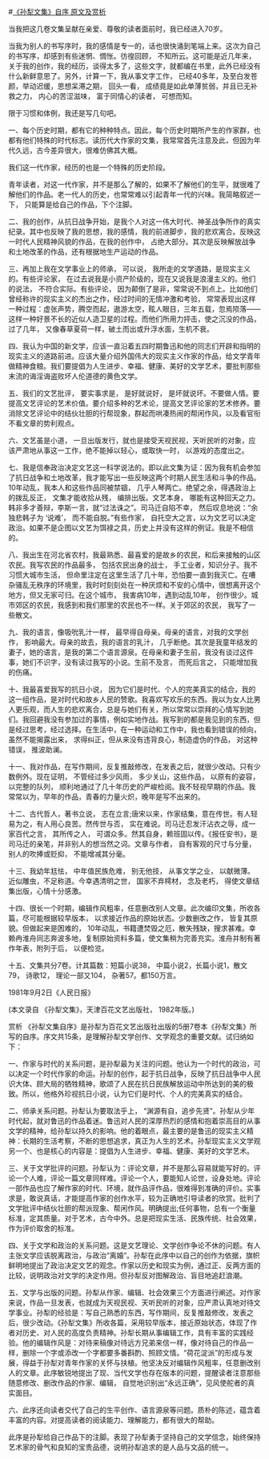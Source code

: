 #[《孙犁文集》自序 原文及赏析](https://www.vrrw.net/wx/14423.html)

当我把这几卷文集呈献在亲爱、尊敬的读者面前时，我已经进入70岁。

当我为别人的书写序时，我的感情是专一的，话也很快涌到笔端上来。这次为自己的书写序，却感到有些迷惘、惆怅。彷徨回顾， 不知所云。这可能是近几年来， 关于我的创作，我的经历，谈得太多了，这些文字，就都编在书里，此外已经没有什么新鲜意思了。另外，计算一下，我从事文字工作， 已经40多年，及至白发苍颜，举动迟缓，思想呆滞之期， 回头一看， 成绩竟是如此单薄贫弱，并且已无补救之力， 内心的苦涩滋味， 富于同情心的读者， 可想而知。

限于习惯和体例，我还是写几句吧。

一、每个历史时期，都有它的种种特点。因此，每个历史时期所产生的作家群，也都有他们特殊的时代标志。读历代大作家的文集，我常常首先注意及此，但因为年代久远，古今差异很大，很难仿佛其大概。

我们这一代作家，经历的也是一个特殊的历史阶段。

青年读者，对这一代作家，并不是那么了解的，如果不了解他们的生平，就很难了解他们的作品。老一代人的历史，也常常难以引起青年一代的兴味。我简略叙述一下， 只能算是给自己的作品，下个注脚。



二、我的创作，从抗日战争开始，是我个人对这一伟大时代、神圣战争所作的真实纪录。其中也反映了我的思想，我的感情，我的前进脚步，我的悲欢离合。反映这一时代人民精神风貌的作品，在我的创作中， 占绝大部分。其次是反映解放战争和土地改革的作品，还有根据地生产运动的作品。

三、再加上我在文学事业上的师承， 可以说， 我所走的文学道路，是现实主义的。有些评论家， 在过去说我是小资产阶级的，现在又说我是浪漫主义的。他们的说法， 不符合实际。有些评论， 因为颠倒了是非，常常说不到点上。比如他们曾经称许的现实主义的杰出之作，经过时间的无情冲激和考验， 常常表现出这样一种过程：虚张声势，腾空而起，遨游太空，眩人眼目，三年五载，忽焉陨落——这样一种好景不长的近似人造卫星的过程。而他们所用力抨击，使之沉没的作品，过了几年， 又像春草夏荷一样，破土而出或升浮水面，生机不衰。

四、我认为中国的新文学，应该一直沿着五四时期鲁迅和他的同志们开辟和指明的现实主义的道路前进。应该大量介绍外国伟大的现实主义作家的作品，给文学青年做精神食粮。我们要提倡为人生进步、幸福、健康、美好的文学艺术，要批判那些末流的诲淫诲盗败坏人伦道德的黄色文学。

五、我们的文艺批评， 要实事求是， 是好就说好， 是坏就说坏。不要做人情。要提高文艺评论的艺术价值。要介绍多种的艺术论，提高文艺评论家的艺术修养。要消除文艺评论中的结伙壮胆的行帮现象，群起而哄凑热闹的帮闲作风，以及看官衔不看文章的势利观点。

六、文艺虽是小道， 一旦出版发行，就也是接受天视民视，天听民听的对象，应该严肃地从事这一工作，绝不能掉以轻心，或取快一时， 以游戏的态度出之。

七、我是信奉政治决定文艺这一科学说法的。即以此文集为证：因为我有机会参加了抗日战争和土地改革，我才能写出一些反映这两个时期人民生活和斗争的作品。10年动乱，我本人和这些作品同被禁锢， 几乎人琴两亡。绝望之余，得遇政治上的拨乱反正， 文集才能收拾从残， 编排出版。文艺本身， 哪能有这种回天之力。韩非多才善辩，李斯一言，就“过法诛之”。司马迁自陷不幸， 然后叹息地说：“余独悲韩子为 ‘说难’， 而不能自脱。”有些作家， 自托空大之言，以为文艺可以决定政治。如果不是企图以文艺为饵禄之具，历史上并没有这样的例证。我是不相信的。

八、我出生在河北省农村，我最熟悉、最喜爱的是故乡的农民，和后来接触的山区农民。我写农民的作品最多， 包括农民出身的战士， 手工业者，知识分子。我不习惯大城市生活， 但命里注定在这里生活了几十年，恐怕要一直到我灭亡。在嘈杂骚乱无秩序的环境里，我时时刻刻处在一种厌烦和不安的心情中，很想离开这个地方，但又无家可归。在这个城市， 我害病10年，遇到动乱10年， 创作很少。城市郊区的农民，我感到和我们那里的农民也不一样。关于郊区的农民， 我写了一些散文。

九、我的语言，像吸吮乳汁一样， 最早得自母亲。母亲的语言，对我的文学创作， 影响最大。母亲的故去，我的语言的乳汁， 几乎断绝。其次是我童年结发的妻子，她的语言，是我的第二个语言源泉。在母亲和妻子生前，我没有谈过这件事，她们不识字，没有读过我写的小说。生前不及言， 而死后言之， 只能增加我的伤痛。

十、我最喜爱我写的抗日小说， 因为它们是时代、个人的完美真实的结合，我的这一组作品，是对时代和故乡人民的赞歌。我喜欢写欢乐的东西。我以为女人比男人更乐观，而人生的悲欢离合，总是与她们有关，所以常常以崇拜的心情写到她们。我回避我没有参加过的事情，例如实地作战。我写到的都是我见到的东西，但是经过思考，经过选择。在生活中，在一种运动和工作中，我也看到错误的倾向，虽然不能揭露出来， 求得纠正，但从来没有违背良心，制造虚伪的作品， 对这种错误， 推波助澜。

十一、我对作品，在写作期间，反复推敲修改，在发表之后，就很少改动。只有少数例外。现在证明， 不管经过多少风雨， 多少关山，这些作品， 以原有的姿容， 以完整的队列， 顺利地通过了几十年历史的严峻检阅。我不轻视早期的作品。我常常以为，早年的作品，青春的力量火炽，晚年是写不出来的。

十二、古代哲人，著书立说， 志在立言;唐宋以来，作家结集，意在传世。有人轻易为之，有人用心良苦。然传世与否， 实在难说。司马迁忍发汗沾衣之辱，成一家百代之言， 其所传之人， 可谓众多。然其自身，赖班固以传。《报任安书》，是司马迁的亲笔，并非别人的想当然之词。文章与作者， 自有客观的尺寸与分量，别人的吹捧或贬抑， 不能增减其分毫。

十三、我幼年尪怯， 中年值民族危难， 别无他技， 从事文学之业， 以献微薄。近似雕虫，不足称道。今幸遇清明之世， 国家不弃樗材， 念及老朽， 得使文章结集出版，心情十分感激。

十四、很长一个时期，编辑作风粗率，任意删改别人文章。此次编印文集，所收各篇，尽可能根据较早版本， 以求接近作品的原始状态。少数删改之作， 皆复其原貌。但做起来是困难的， 10年动乱，书籍遭焚毁之厄，散失残缺，搜求甚难。幸赖冉淮舟同志奔波多地，复制原始资料多篇，使文集稍为完善充实。淮舟并制有著作年表，附列于后， 以便检览。

十五、文集共分7卷。计其篇数：短篇小说38， 中篇小说2，长篇小说1，散文79， 诗歌12， 理论一部又104， 杂著57。都150万言。

1981年9月2日《人民日报》

(本文录自 《孙犁文集》，天津百花文艺出版社， 1982年版。)

赏析 《孙犁文集自序》是孙犁为百花文艺出版社出版的5册7卷本《孙犁文集》所写的自序。序文共15条，是理解孙犁文学创作、文学观念的重要文献。试归纳如下：

一、作家与时代的关系问题，是孙犁最为关注的问题。他认为一个时代的政治，可以决定一个时代作家的命运。孙犁的创作，起于抗日战争，反映了抗日战争中人民识大体、顾大局的牺牲精神，歌颂了人民在抗日民族解放运动中所达到的美的极致。所以，他格外珍视抗日小说，认为它们是时代、个人的完美真实的结合。

二、师承关系问题。孙犁认为要取法乎上， “渊源有自，追步先贤”。孙犁从少年时代起，就对鲁迅的作品着迷。鲁迅对人民的深厚热烈的感情和抱着崇高目的从事文学的精神，给孙犁以持久的影响。他的着眼点，最主要的是鲁迅的现实主义精神：长期的生活考察，不断的思想追求，真正为人生的艺术。孙犁现实主义文学观另一个、也是核心的内容是：提倡为人生进步、幸福、健康、美好的文学艺术。

三、关于文学批评的问题。孙犁认为：评论文章，并不是那么容易就能写好的。评论一个人难，评论一篇文章同样难。评论一个人，要能知人论世，设身处地。评论一部作品也应了解作家的时代、环境，就作品评作品，很难得到准确的评价。实事求是，敢说真话，才能提高作家的创作水平，较为正确地引导读者的欣赏。批判了文学批评中结伙壮胆的帮派现象、帮闲作风。明确提出;任何事物，总有一个衡量标准，定其质量。对于艺术，古今中外。总是把现实生活、民族传统、社会效果，作为评价取舍的标准。

四、关于文学和政治的关系问题。这是文艺理论、文学创作争论不休的问题。有人主张文学应该脱离政治，与政治“离婚”。孙犁在此序中以自己的创作为依据，旗帜鲜明地提出了政治决定文艺的观念。作家以历史和现实为例，通过正、反两方面的比较，说明政治对文学的决定作用。但孙犁反对图解政治、盲目地追赶浪潮。

五、文学与出版的问题。孙犁从作家、编辑、社会效果三个方面进行阐述。对作家来说，作品一旦发表，也就成为天视民视、天听民听的对象，应严肃认真地对待文学事业。孙犁的经验是：写自己熟悉的东西，写作期间，反复推敲修改，发表之后，很少改动。《孙犁文集》所收各篇，采用较早版本，接近原始状态，体现了作者对历史、对人民的高度负责精神。孙犁长期从事编辑工作，具有丰富的实践经验。他的编辑作风是：对待来稿像对待远方兄弟来信一样，像对待自己的作品一样，删除一个字或添改一个字都要多番斟酌、照顾文情。“荷花淀派”的形成与发展，得益于孙犁对青年作家的关怀与扶植。他坚决反对编辑作风粗率，任意删改别人的文章。此序敏锐地提出了现、当代文学也存在版本的问题，提醒读者注意那些随意修改、删改作品的作家、编辑， 自觉地识别出“永远正确”，见风使舵者的真实面目。

六、此序还向读者交代了自己的生平创作、语言源泉等问题。质朴的陈述，蕴含着丰富的内容。对提高读者的阅读能力、理解能力，都有很大的帮助。

此序是孙犁给自己作品下的注脚。表现了孙犁勇于坚持自己的文学信念，始终保持艺术家的骨气和良知的宝贵品德，说明孙犁追求的是人品与文品的统一。


